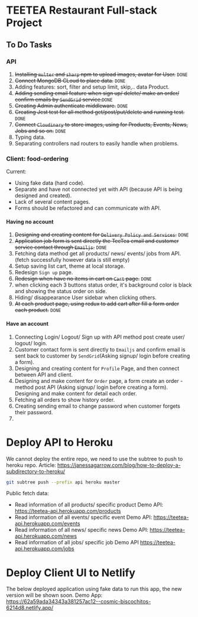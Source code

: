 # TEETEA Restaurant Full-stack Project

## To Do Tasks
### API
1. ~~Installing `multer` and `sharp` npm to upload images, avatar for User.~~ `DONE` 
2. ~~Connect MongoDB CLoud  to place data.~~ `DONE`
3. Adding features: sort, filter and setup limit, skip,.. data Product. 
4. ~~Adding sending email feature when sign up/ delete/ make an order/ confirm emails by `SendGrid` service.~~`DONE`
5. ~~Creating Admin authenticate middleware.~~ `DONE`
6. ~~Creating Jest test for all method get/post/put/delete and running test.~~ `DONE`
7. ~~Connect `Cloudinary` to store images, using for Products, Events, News, Jobs and so on.~~ `DONE`
8. Typing data.
9. Separating controllers nad routers to easily handle when problems.


### Client: food-ordering
Current:
- Using fake data (hard code).
- Separate and have not connected yet with API (because API is being designed and created).
- Lack of several content pages.
- Forms should be refactored and can communicate with API.

#### Having no account
1. ~~Designing and creating content for `Delivery Policy and Services`.~~ `DONE`
2. ~~Application job form is sent directly the TeeTea email and customer service contact through `Emailjs`.~~ `DONE`
3. Fetching data method get all products/ news/ events/ jobs from API. (fetch successfully however data is still empty)
4. Setup saving list cart, theme at local storage. 
5. Redesign `Sign up` page.
6. ~~Redesign when have no items in cart on `Cart` page.~~ `DONE`
7. when clicking each 3 buttons status order, it's background color is black and showing the status order on side.
8. Hiding/ disappearance User sidebar when clicking others.
9. ~~At each product page, using redux to add cart after fill a form order each product.~~ `DONE`

#### Have an account
1. Connecting Login/ Logout/ Sign up with API method post create user/ logout/ login.
2. Customer contact form is sent directly to `Emailjs` and confirm email is sent back to customer by `SendGrid`(Asking signup/ login before creating a form).
3. Designing and creating content for `Profile` Page, and then connect between API and client.
4. Designing and make content for `Order` page, a form create an order - method post API (Asking signup/ login before creating a form). Designing and make content for detail each order.
5. Fetching all orders to show history order.
6. Creating sending email to change password when customer forgets their password.
7. 

# Deploy API to Heroku

We cannot deploy the entire repo, we need to use the subtree to push to heroku repo. Article: https://janessagarrow.com/blog/how-to-deploy-a-subdirectory-to-heroku/
``` bash
git subtree push --prefix api heroku master
```

Public fetch data:
- Read information of all products/ specific product
Demo API: https://teetea-api.herokuapp.com/products
- Read information of all events/ specific event
Demo API: https://teetea-api.herokuapp.com/events
- Read information of all news/ specific news
Demo API: https://teetea-api.herokuapp.com/news
- Read information of all jobs/ specific job
Demo API https://teetea-api.herokuapp.com/jobs

# Deploy Client UI to Netlify 

The below deployed application using fake data to run this app, the new version will be shown soon.
Demo App: https://62a59ada34343a381257ac12--cosmic-biscochitos-6214d8.netlify.app/


